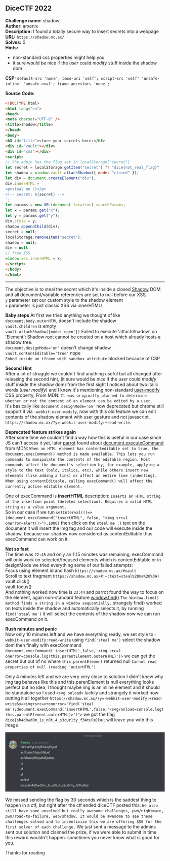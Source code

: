 ## DiceCTF 2022

**Challenge name:** shadow\
**Author**: arxenix\
**Description:** I found a totally secure way to insert secrets into a webpage\
**URL:** `https://shadow.mc.ax/`\
**Solves:** 0\
**Hints:**
- non-standard css properties might help you
- it sure would be nice if the _user_ could _modify_ stuff inside the shadow dom

**CSP:**
`default-src 'none'; base-uri 'self'; script-src 'self' 'unsafe-inline' 'unsafe-eval'; frame-ancestors 'none';`

**Source Code:**
```html
<!DOCTYPE html>
<html lang="en">
<head>
<meta charset="UTF-8" />
<title>shadow</title>
</head>
<body>
<h3 id="title">store your secrets here:</h3>
<div id="vault"></div>
<div id="xss"></div>
<script>
// the admin has the flag set in localStorage["secret"]
let secret = localStorage.getItem("secret") ?? "dice{not_real_flag}"
let shadow = window.vault.attachShadow({ mode: "closed" });
let div = document.createElement("div");
div.innerHTML = `
<p>steal me :)</p>
<!-- secret: ${secret} -->
`;
let params = new URL(document.location).searchParams;
let x = params.get("x");
let y = params.get("y");
div.style = y;
shadow.appendChild(div);
secret = null;
localStorage.removeItem("secret");
shadow = null;
div = null;
// free XSS
window.xss.innerHTML = x;
</script>
</body>
</html>
```
---

The objective is to steal the secret which it's inside a closed [Shadow](https://developer.mozilla.org/en-US/docs/Web/Web_Components/Using_shadow_DOM) DOM and all document/variable references are set to null before our XSS.\
`y` parameter set our custom style to the shadow element\
`x` parameter is just classic XSS via innerHTML\

**Baby steps**
At first we tried anything we thought of like\
`document.body.outerHTML` doesn't include the shadow\
`vault.children` is empty\
`vault.attachShadow({mode:'open'})` Failed to execute 'attachShadow' on 'Element': Shadow root cannot be created on a host which already hosts a shadow tree.\
`document.designMode='on'` doesn't change shadow\
`vault.contentEditable='true'` nope\
`Embed inside an iframe with sandbox attribute` blocked because of CSP

**Second Hint**\
After a lot of struggle we couldn't find anything useful but all changed after releasing the second hint, (it sure would be nice if the _user_ could _modify_ stuff inside the shadow dom) from the first sight I noticed about two italic words (_user_  _modify_) and I knew it's mentioning non-standard [user-modify](https://developer.mozilla.org/en-US/docs/Web/CSS/user-modify) CSS property, From MDN: `It was originally planned to determine whether or not the content of an element can be edited by a user.`\
It's basically like `document.designMode='on'` now deprecated but chrome still support it via `-webkit-user-modify`, now with this old feature we can edit contents of the shadow element with user gesture and not javascript, `https://shadow.mc.ax/?y=-webkit-user-modify:+read-write`.

**Deprecated feature strikes again**\
After some time we couldn't find a way how this is useful in our case since JS can't access it yet, later [parrot](https://twitter.com/parrot409) found about [document.executeCommand](https://developer.mozilla.org/en-US/docs/Web/API/Document/execCommand) from MDN:
`When an HTML element has contenteditable set to true, the document.execCommand() method is made available. This lets you run commands to manipulate the contents of the editable region. Most commands affect the document's selection by, for example, applying a style to the text (bold, italics, etc), while others insert new elements (like adding a link) or affect an entire line (indenting). When using contentEditable, calling execCommand() will affect the currently active editable element.`

One of execCommand is **insertHTML** description: `Inserts an HTML string at the insertion point (deletes selection). Requires a valid HTML string as a value argument.`\
So in our case if we run `setInterval(()=>(document.execCommand("insertHTML", false, "<img src=1 onerror=alert()>"),1000)` then click on the `steal me :)` text on the document it will insert the img tag and our code will execute inside the shadow, because our shadow now considered as contentEditable thus execCommand can work on it. 

**Not so fast**\
The time was `22:45` and only an 1:15 minutes was remaining, execCommand will only work on selected/focused elements which is contentEditable or in designMode we tried everything some of our failed attempts:\
Focus using element id and hash `https://shadow.mc.ax/#vault`\
Scroll to text fragment `https://shadow.mc.ax/#:~:text=steal%20me%20%3A)`\
vault.click()\
vault.focus()\
And nothing worked now time is `23:44` and parrot found the way to focus on the element, again non-standard feature [window.find()](https://developer.mozilla.org/en-US/docs/Web/API/Window/find) `The Window.find() method finds a string in a window sequentially.` strangely find() worked on texts inside the shadow and automatically selects it, by running `find('steal me')` it will select the contents of the shadow now we can run execCommand on it.

**Rush minutes and panic**\
Now only 10 minutes left and we have everything ready, we set style to `-webkit-user-modify:read-write` using `find('steal me')` select the shadow dom then finally with execCommand `document.execCommand('insertHTML',false,'<img src=1 onerror=console.log(this.parentElement.outerHTML)')>` we can get the secret but out of no where `this.parentElement` returned null `Cannot read properties of null (reading 'outerHTML')`

Only 4 minutes left and we are very very close to solution I didn't knew why img tag behaves like this and this.parenElement is null everything looks perfect but no idea, I thought maybe img is an inline element and it should be standalone so I used `<svg onload>` luckily and strangely it worked now putting it all together
`https://shadow.mc.ax/?y=-webkit-user-modify:+read-write&x=<img+src=x+onerror="find('steal me');document.execCommand('insertHTML',false,'<svg/onload=console.log(this.parentElement.outerHTML)>')">`
we got the flag `dice{sh4d0wd0m_1s_n0t_4_s3cUr1ty_f34tuRe}`but will leave you with this image 

![](x.png)

We missed sending the flag by 30 seconds which is the saddest thing to happen in a ctf, but right after the ctf ended diceCTF posted this: 
`We also still have some unsolved but really awesome challenges, pwn/nightmare, pwn/road-to-failure, web/shadow. It would be awesome to see these challenges solved and to incentivize this we are offering $50 for the first solver of each challenge.`
We just sent a message to the admins sent our solution and claimed the prize, if we were able to submit in time this reward wouldn't happen. sometimes you never know what is good for you.

Thanks for reading
